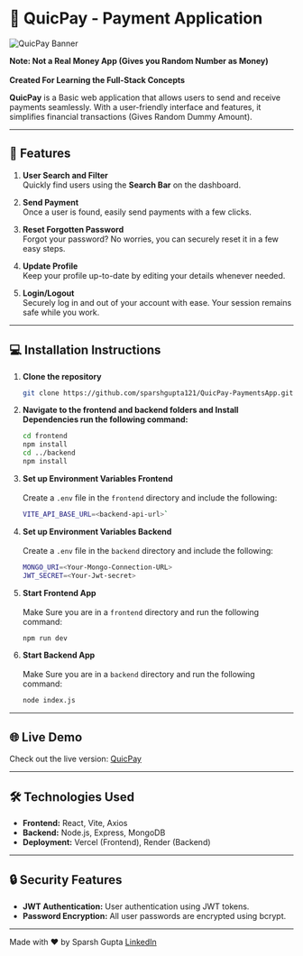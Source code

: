 # 🚀 QuicPay - Payment Application

![QuicPay Banner](../QuicPay-PaymentsApp/frontend/src/assets/logo.png)

**Note: Not a Real Money App (Gives you Random Number as Money)**\
\
**Created For Learning the Full-Stack Concepts**

**QuicPay** is a Basic web application that allows users to send and receive payments seamlessly. With a user-friendly interface and features, it simplifies financial transactions (Gives Random Dummy Amount).

---

## 🚀 **Features**

1. **User Search and Filter**  
   Quickly find users using the **Search Bar** on the dashboard.  

2. **Send Payment**  
   Once a user is found, easily send payments with a few clicks.  

3. **Reset Forgotten Password**  
   Forgot your password? No worries, you can securely reset it in a few easy steps.  

4. **Update Profile**  
   Keep your profile up-to-date by editing your details whenever needed.

5. **Login/Logout**  
   Securely log in and out of your account with ease. Your session remains safe while you work.


---

## 💻 **Installation Instructions**

1. **Clone the repository**
   ```bash
   git clone https://github.com/sparshgupta121/QuicPay-PaymentsApp.git
   ```
   

1. **Navigate to the frontend and backend folders and Install Dependencies run the following command:**


    ```bash
    cd frontend
    npm install
    cd ../backend
    npm install
    ```

3. **Set up Environment Variables Frontend**\
    \
    Create a `.env` file in the `frontend` directory and include the following:

    ```bash
    VITE_API_BASE_URL=<backend-api-url>`
    ```
    
4. **Set up Environment Variables Backend**\
    \
    Create a `.env` file in the `backend` directory and include the following:

    ```bash
    MONGO_URI=<Your-Mongo-Connection-URL>
    JWT_SECRET=<Your-Jwt-secret>
    
4. **Start Frontend App**\
    \
    Make Sure you are in a `frontend` directory and run the following command:

    ```bash
    npm run dev
    ```

4. **Start Backend App**\
    \
    Make Sure you are in a `backend` directory and run the following command:

    ```bash
    node index.js
    ```


---

🌐 **Live Demo**
----------------

Check out the live version: [QuicPay](https://quicpay.vercel.app/signin)

* * * * *

🛠️ **Technologies Used**
-------------------------

-   **Frontend:** React, Vite, Axios
-   **Backend:** Node.js, Express, MongoDB
-   **Deployment:** Vercel (Frontend), Render (Backend)

* * * * *

🔒 **Security Features**
------------------------

-   **JWT Authentication:** User authentication using JWT tokens.
-   **Password Encryption:** All user passwords are encrypted using bcrypt.

* * * * *

Made with ❤️ by Sparsh Gupta [LinkedIn](https://www.linkedin.com/in/sparshgupta121/)
